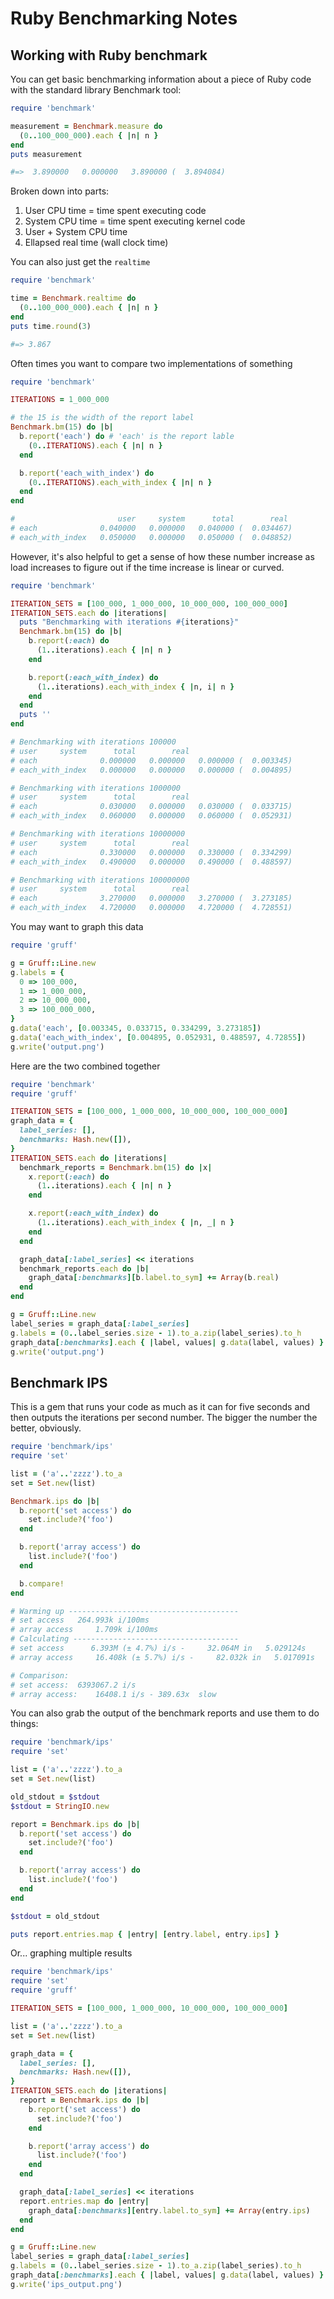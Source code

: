 # Ruby Benchmarking Notes

## Working with Ruby benchmark

You can get basic benchmarking information about a piece of Ruby code with the standard library Benchmark tool:

```ruby
require 'benchmark'

measurement = Benchmark.measure do
  (0..100_000_000).each { |n| n }
end
puts measurement

#=>  3.890000   0.000000   3.890000 (  3.894084)
```

Broken down into parts:

1. User CPU time = time spent executing code
1. System CPU time = time spent executing kernel code
1. User + System CPU time
1. Ellapsed real time (wall clock time)

You can also just get the `realtime`

```ruby
require 'benchmark'

time = Benchmark.realtime do
  (0..100_000_000).each { |n| n }
end
puts time.round(3)

#=> 3.867
```

Often times you want to compare two implementations of something

```ruby
require 'benchmark'

ITERATIONS = 1_000_000

# the 15 is the width of the report label
Benchmark.bm(15) do |b|
  b.report('each') do # 'each' is the report lable
    (0..ITERATIONS).each { |n| n }
  end

  b.report('each_with_index') do
    (0..ITERATIONS).each_with_index { |n| n }
  end
end

#                       user     system      total        real
# each              0.040000   0.000000   0.040000 (  0.034467)
# each_with_index   0.050000   0.000000   0.050000 (  0.048852)
```

However, it's also helpful to get a sense of how these number increase as load increases to figure out if the time increase is linear or curved.

```ruby
require 'benchmark'

ITERATION_SETS = [100_000, 1_000_000, 10_000_000, 100_000_000]
ITERATION_SETS.each do |iterations|
  puts "Benchmarking with iterations #{iterations}"
  Benchmark.bm(15) do |b|
    b.report(:each) do
      (1..iterations).each { |n| n }
    end

    b.report(:each_with_index) do
      (1..iterations).each_with_index { |n, i| n }
    end
  end
  puts ''
end

# Benchmarking with iterations 100000
# user     system      total        real
# each              0.000000   0.000000   0.000000 (  0.003345)
# each_with_index   0.000000   0.000000   0.000000 (  0.004895)

# Benchmarking with iterations 1000000
# user     system      total        real
# each              0.030000   0.000000   0.030000 (  0.033715)
# each_with_index   0.060000   0.000000   0.060000 (  0.052931)

# Benchmarking with iterations 10000000
# user     system      total        real
# each              0.330000   0.000000   0.330000 (  0.334299)
# each_with_index   0.490000   0.000000   0.490000 (  0.488597)

# Benchmarking with iterations 100000000
# user     system      total        real
# each              3.270000   0.000000   3.270000 (  3.273185)
# each_with_index   4.720000   0.000000   4.720000 (  4.728551)
```

You may want to graph this data

```ruby
require 'gruff'

g = Gruff::Line.new
g.labels = {
  0 => 100_000,
  1 => 1_000_000,
  2 => 10_000_000,
  3 => 100_000_000,
}
g.data('each', [0.003345, 0.033715, 0.334299, 3.273185])
g.data('each_with_index', [0.004895, 0.052931, 0.488597, 4.72855])
g.write('output.png')
```

Here are the two combined together

```ruby
require 'benchmark'
require 'gruff'

ITERATION_SETS = [100_000, 1_000_000, 10_000_000, 100_000_000]
graph_data = {
  label_series: [],
  benchmarks: Hash.new([]),
}
ITERATION_SETS.each do |iterations|
  benchmark_reports = Benchmark.bm(15) do |x|
    x.report(:each) do
      (1..iterations).each { |n| n }
    end

    x.report(:each_with_index) do
      (1..iterations).each_with_index { |n, _| n }
    end
  end

  graph_data[:label_series] << iterations
  benchmark_reports.each do |b|
    graph_data[:benchmarks][b.label.to_sym] += Array(b.real)
  end
end

g = Gruff::Line.new
label_series = graph_data[:label_series]
g.labels = (0..label_series.size - 1).to_a.zip(label_series).to_h
graph_data[:benchmarks].each { |label, values| g.data(label, values) }
g.write('output.png')
```

## Benchmark IPS

This is a gem that runs your code as much as it can for five seconds and then outputs the iterations per second number.  The bigger the number the better, obviously.

```ruby
require 'benchmark/ips'
require 'set'

list = ('a'..'zzzz').to_a
set = Set.new(list)

Benchmark.ips do |b|
  b.report('set access') do
    set.include?('foo')
  end

  b.report('array access') do
    list.include?('foo')
  end

  b.compare!
end

# Warming up --------------------------------------
# set access   264.993k i/100ms
# array access     1.709k i/100ms
# Calculating -------------------------------------
# set access      6.393M (± 4.7%) i/s -     32.064M in   5.029124s
# array access     16.408k (± 5.7%) i/s -     82.032k in   5.017091s

# Comparison:
# set access:  6393067.2 i/s
# array access:    16408.1 i/s - 389.63x  slow
```

You can also grab the output of the benchmark reports and use them to do things:

```ruby
require 'benchmark/ips'
require 'set'

list = ('a'..'zzzz').to_a
set = Set.new(list)

old_stdout = $stdout
$stdout = StringIO.new

report = Benchmark.ips do |b|
  b.report('set access') do
    set.include?('foo')
  end

  b.report('array access') do
    list.include?('foo')
  end
end

$stdout = old_stdout

puts report.entries.map { |entry| [entry.label, entry.ips] }
```

Or... graphing multiple results

```ruby
require 'benchmark/ips'
require 'set'
require 'gruff'

ITERATION_SETS = [100_000, 1_000_000, 10_000_000, 100_000_000]

list = ('a'..'zzzz').to_a
set = Set.new(list)

graph_data = {
  label_series: [],
  benchmarks: Hash.new([]),
}
ITERATION_SETS.each do |iterations|
  report = Benchmark.ips do |b|
    b.report('set access') do
      set.include?('foo')
    end

    b.report('array access') do
      list.include?('foo')
    end
  end

  graph_data[:label_series] << iterations
  report.entries.map do |entry|
    graph_data[:benchmarks][entry.label.to_sym] += Array(entry.ips)
  end
end

g = Gruff::Line.new
label_series = graph_data[:label_series]
g.labels = (0..label_series.size - 1).to_a.zip(label_series).to_h
graph_data[:benchmarks].each { |label, values| g.data(label, values) }
g.write('ips_output.png')
```
